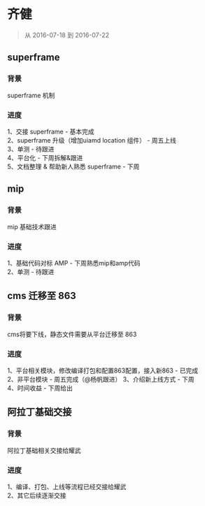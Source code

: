 # 齐健

> 从 2016-07-18 到 2016-07-22

## superframe

### 背景

superframe 机制

### 进度

1、交接 superframe - 基本完成    
2、superframe 升级（增加uiamd location 组件） - 周五上线   
3、单测 - 待跟进    
4、平台化 - 下周拆解&跟进    
5、文档整理 & 帮助新人熟悉 superframe - 下周



## mip

### 背景

mip 基础技术跟进

### 进度

1、基础代码对标 AMP - 下周熟悉mip和amp代码    
2、单测 - 待跟进


## cms 迁移至 863

### 背景

cms将要下线，静态文件需要从平台迁移至 863

### 进度

1、平台相关模块，修改编译打包和配置863配置，接入新863 - 已完成    
2、非平台模块 - 周五完成（@杨帆跟进）
3、介绍新上线方式 - 下周    
4、时间收益 - 下周给出


## 阿拉丁基础交接

### 背景

阿拉丁基础相关交接给耀武

### 进度

1、编译、打包、上线等流程已经交接给耀武    
2、其它后续逐渐交接    
